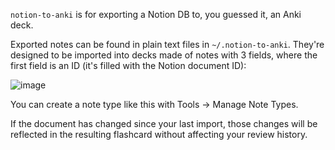 `notion-to-anki` is for exporting a Notion DB to, you guessed it, an Anki deck.

Exported notes can be found in plain text files in `~/.notion-to-anki`. They're designed to be imported into decks made of notes with 3 fields, where the first field is an ID (it's filled with the Notion document ID):

![image](https://user-images.githubusercontent.com/2539761/68641927-45889680-04c1-11ea-9b60-668ec181c498.png)

You can create a note type like this with Tools -> Manage Note Types.

If the document has changed since your last import, those changes will be reflected in the resulting flashcard without affecting your review history.
